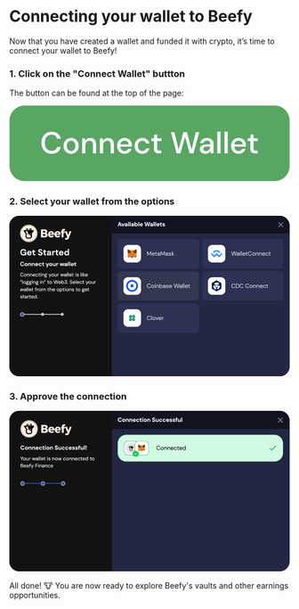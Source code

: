 # Connecting your wallet to Beefy

Now that you have created a wallet and funded it with crypto, it’s time to connect your wallet to Beefy!

### 1. Click on the "Connect Wallet" buttton

The button can be found at the top of the page:

![](<../.gitbook/assets/image (1).png>)

### 2. Select your wallet from the options

![](<../.gitbook/assets/image (2).png>)

### 3. Approve the connection

![](../.gitbook/assets/image.png)

All done! :cow: You are now ready to explore Beefy's vaults and other earnings opportunities.
